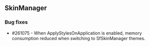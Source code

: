 ## SkinManager

### Bug fixes

* \#261075 - When ApplyStylesOnApplication is enabled, memory consumption reduced when switching to SfSkinManager themes.